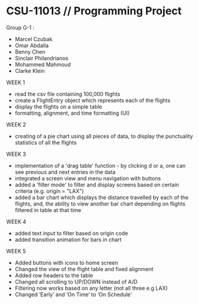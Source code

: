 # CSU-11013 // Programming Project

Group G-1 : 
- Marcel Czubak
- Omar Abdalla
- Benny Chen
- Sinclair Philandrianos
- Mohammed Mahmoud
- Clarke Klein


WEEK 1
- read the csv file containing 100,000 flights
- create a FlightEntry object which represents each of the flights
- display the flights on a simple table
- formatting, alignment, and time formatting (UI)


WEEK 2
- creating of a pie chart using all pieces of data, to display the punctuality statistics of all the flights


WEEK 3
- implementation of a 'drag table' function - by clicking d or a, one can see previous and next entries in the data
- integrated a screen view and menu navigation with buttons
- added a 'filter mode' to filter and display screens based on certain criteria (e.g. origin = "LAX")
- added a bar chart which displays the distance travelled by each of the flights, and, the ability to view another bar chart depending on flights filtered in table at that time

WEEK 4
- added text input to filter based on origin code
- added transition animation for bars in chart

WEEK 5
- Added buttons with icons to home screen
- Changed the view of the flight table and fixed alignment 
- Added row headers to the table
- Changed all scrolling to UP/DOWN instead of A/D
- Filtering now works based on any letter (not all three e.g LAX)
- Changed ‘Early’ and ‘On Time’ to ‘On Schedule’
